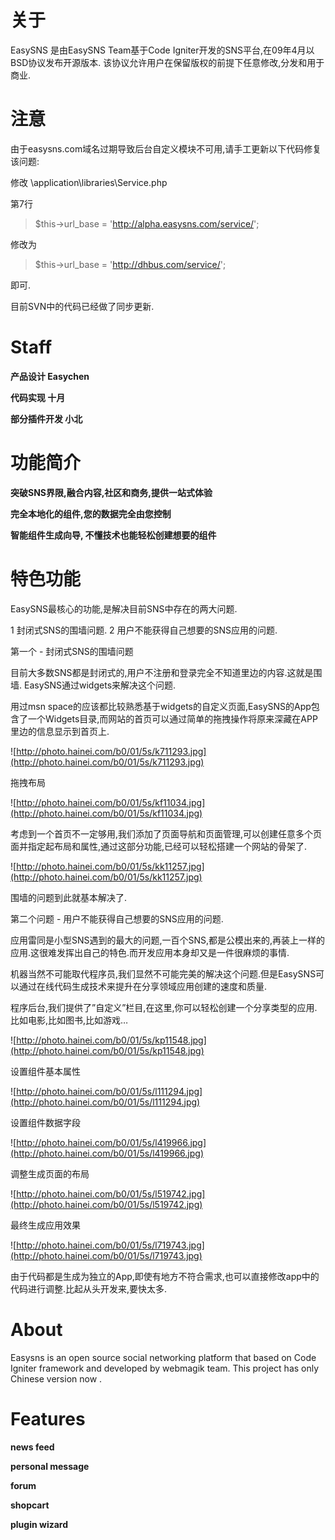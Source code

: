 # 关于 #
EasySNS 是由EasySNS Team基于Code Igniter开发的SNS平台,在09年4月以BSD协议发布开源版本.
该协议允许用户在保留版权的前提下任意修改,分发和用于商业.

# 注意 #
由于easysns.com域名过期导致后台自定义模块不可用,请手工更新以下代码修复该问题:

修改 \application\libraries\Service.php

第7行
> $this->url\_base = 'http://alpha.easysns.com/service/';

修改为
> $this->url\_base = 'http://dhbus.com/service/';


即可.

目前SVN中的代码已经做了同步更新.

# Staff #
**产品设计 Easychen**

**代码实现 十月**

**部分插件开发 小北**

# 功能简介 #

**突破SNS界限,融合内容,社区和商务,提供一站式体验**

**完全本地化的组件,您的数据完全由您控制**

**智能组件生成向导, 不懂技术也能轻松创建想要的组件**

# 特色功能 #

EasySNS最核心的功能,是解决目前SNS中存在的两大问题.

1 封闭式SNS的围墙问题.
2 用户不能获得自己想要的SNS应用的问题.

第一个 - 封闭式SNS的围墙问题

目前大多数SNS都是封闭式的,用户不注册和登录完全不知道里边的内容.这就是围墙.
EasySNS通过widgets来解决这个问题.

用过msn space的应该都比较熟悉基于widgets的自定义页面,EasySNS的App包含了一个Widgets目录,而网站的首页可以通过简单的拖拽操作将原来深藏在APP里边的信息显示到首页上.

![http://photo.hainei.com/b0/01/5s/k711293.jpg](http://photo.hainei.com/b0/01/5s/k711293.jpg)

拖拽布局

![http://photo.hainei.com/b0/01/5s/kf11034.jpg](http://photo.hainei.com/b0/01/5s/kf11034.jpg)

考虑到一个首页不一定够用,我们添加了页面导航和页面管理,可以创建任意多个页面并指定起布局和属性,通过这部分功能,已经可以轻松搭建一个网站的骨架了.

![http://photo.hainei.com/b0/01/5s/kk11257.jpg](http://photo.hainei.com/b0/01/5s/kk11257.jpg)

围墙的问题到此就基本解决了.

第二个问题  - 用户不能获得自己想要的SNS应用的问题.


应用雷同是小型SNS遇到的最大的问题,一百个SNS,都是公模出来的,再装上一样的应用.这很难发挥出自己的特色.而开发应用本身却又是一件很麻烦的事情.

机器当然不可能取代程序员,我们显然不可能完美的解决这个问题.但是EasySNS可以通过在线代码生成技术来提升在分享领域应用创建的速度和质量.

程序后台,我们提供了”自定义”栏目,在这里,你可以轻松创建一个分享类型的应用.比如电影,比如图书,比如游戏…

![http://photo.hainei.com/b0/01/5s/kp11548.jpg](http://photo.hainei.com/b0/01/5s/kp11548.jpg)

设置组件基本属性

![http://photo.hainei.com/b0/01/5s/l111294.jpg](http://photo.hainei.com/b0/01/5s/l111294.jpg)

设置组件数据字段

![http://photo.hainei.com/b0/01/5s/l419966.jpg](http://photo.hainei.com/b0/01/5s/l419966.jpg)

调整生成页面的布局

![http://photo.hainei.com/b0/01/5s/l519742.jpg](http://photo.hainei.com/b0/01/5s/l519742.jpg)

最终生成应用效果

![http://photo.hainei.com/b0/01/5s/l719743.jpg](http://photo.hainei.com/b0/01/5s/l719743.jpg)

由于代码都是生成为独立的App,即使有地方不符合需求,也可以直接修改app中的代码进行调整.比起从头开发来,要快太多.

# About #
Easysns is an open source social networking platform that based on Code Igniter framework and developed by webmagik team.
This project has only Chinese version now .

# Features #
**news feed**

**personal message**

**forum**

**shopcart**

**plugin wizard**

